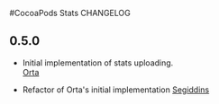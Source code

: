 #CocoaPods Stats CHANGELOG

## 0.5.0

* Initial implementation of stats uploading.  
  [Orta](https://github.com/orta)

* Refactor of Orta's initial implementation
  [Segiddins](https://github.com/segiddins)
